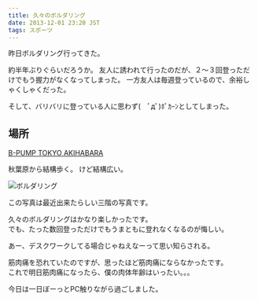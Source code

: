```yaml
---
title: 久々のボルダリング
date: 2013-12-01 23:20 JST
tags: スポーツ
---
```


昨日ボルダリング行ってきた。

約半年ぶりぐらいだろうか。
友人に誘われて行ったのだが、２〜３回登っただけでもう握力がなくなってしまった。
一方友人は毎週登っているので、余裕しゃくしゃくだった。

そして、バリバリに登っている人に思わず(　ﾟдﾟ)ﾎﾟｶｰﾝとしてしまった。

## 場所

[B-PUMP TOKYO AKIHABARA](http://pump-climbing.com/gym/akiba/)

秋葉原から結構歩く。
けど結構広い。


![ボルダリング](b-pump.jpg)

この写真は最近出来たらしい三階の写真です。  

久々のボルダリングはかなり楽しかったです。  
でも、たった数回登っただけでもうまともに登れなくなるのが悔しい。  

あー、デスクワークしてる場合じゃねえなーって思い知らされる。

筋肉痛を恐れていたのですが、思ったほど筋肉痛にならなかったです。  
これで明日筋肉痛になったら、僕の肉体年齢はいったい。。。  

今日は一日ぼーっとPC触りながら過ごしました。
